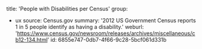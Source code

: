 title: 'People with Disabilities per Census'
group:
  - ux
source: Census.gov
summary: '2012 US Government Census reports 1 in 5 people identify as having a disability.'
weburl: 'https://www.census.gov/newsroom/releases/archives/miscellaneous/cb12-134.html'
id: 6855e747-0db7-4f66-9c28-5bcf061d331b
